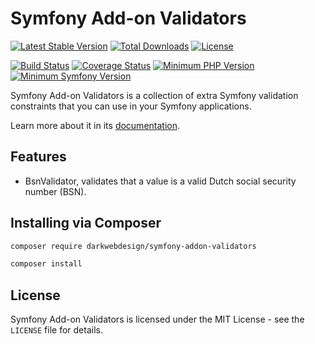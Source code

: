 # Symfony Add-on Validators

[![Latest Stable Version](https://poser.pugx.org/darkwebdesign/symfony-addon-validators/v/stable?format=flat)](https://packagist.org/packages/darkwebdesign/symfony-addon-validators)
[![Total Downloads](https://poser.pugx.org/darkwebdesign/symfony-addon-validators/downloads?format=flat)](https://packagist.org/packages/darkwebdesign/symfony-addon-validators)
[![License](https://poser.pugx.org/darkwebdesign/symfony-addon-validators/license?format=flat)](https://packagist.org/packages/darkwebdesign/symfony-addon-validators)

[![Build Status](https://travis-ci.org/darkwebdesign/symfony-addon-validators.svg?branch=master)](https://travis-ci.org/darkwebdesign/symfony-addon-validators?branch=master)
[![Coverage Status](https://codecov.io/gh/darkwebdesign/symfony-addon-validators/branch/master/graph/badge.svg)](https://codecov.io/gh/darkwebdesign/symfony-addon-validators)
[![Minimum PHP Version](https://img.shields.io/badge/php-%3E%3D%205.3-blue.svg)](https://php.net/)
[![Minimum Symfony Version](https://img.shields.io/badge/symfony-%3E%3D%202.0-green.svg)](https://symfony.com/)

Symfony Add-on Validators is a collection of extra Symfony validation constraints that you can use in your Symfony applications.

Learn more about it in its [documentation](https://github.com/darkwebdesign/symfony-addon-pack/blob/master/doc/reference/constraints.md).

## Features

* BsnValidator, validates that a value is a valid Dutch social security number (BSN).

## Installing via Composer

```bash
composer require darkwebdesign/symfony-addon-validators
```

```bash
composer install
```

## License

Symfony Add-on Validators is licensed under the MIT License - see the `LICENSE` file for details.
